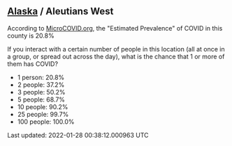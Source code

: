 
## [Alaska](/united-states/alaska) / Aleutians West

According to [MicroCOVID.org](http://microcovid.org),
the "Estimated Prevalence" of COVID in this county is 20.8%

If you interact with a certain number of people in this location
(all at once in a group, or spread out across the day), what is the chance that
1 or more of them has COVID?

- 1 person: 20.8%
- 2 people: 37.2%
- 3 people: 50.2%
- 5 people: 68.7%
- 10 people: 90.2%
- 25 people: 99.7%
- 100 people: 100.0%

Last updated: 2022-01-28 00:38:12.000963 UTC
